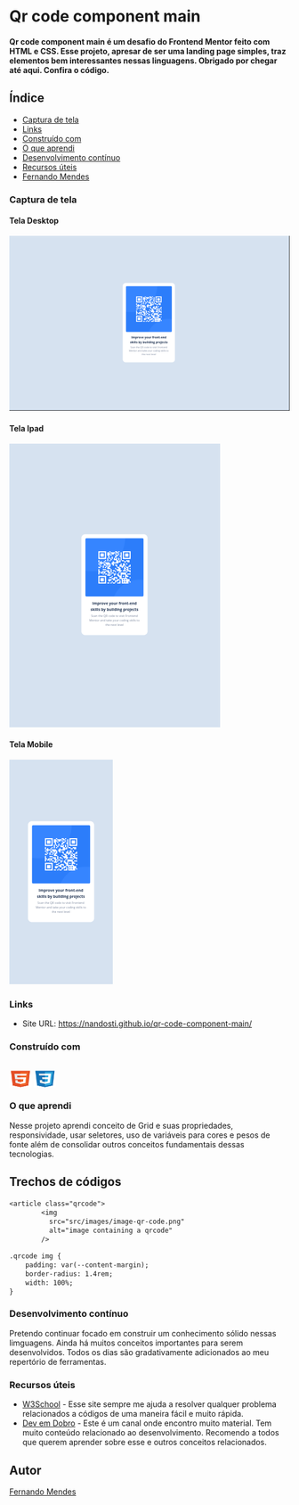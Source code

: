 # Qr code component main


#### Qr code component main é um desafio do Frontend Mentor feito com HTML e CSS. Esse projeto, apresar de ser uma landing page simples, traz elementos bem interessantes nessas linguagens. Obrigado por chegar até aqui. Confira o código.


## Índice

- [Captura de tela](#captura-de-tela)
- [Links](#links)
- [Construído com](#construído-com)
- [O que aprendi](#o-que-aprendi)
- [Desenvolvimento contínuo](#desenvolvimento-contínuo)
- [Recursos úteis](#recursos-úteis)
- [Fernando Mendes](#autor)

### Captura de tela

#### Tela Desktop

<img src="./src/images/desktop.png" alt="Tela desktop exibindo funcionalidades">

#### Tela Ipad

<img src="./src/images/ipad.png" alt="Tela tablet exibindo funcionalidades">

#### Tela Mobile

<img src="./src/images/mobile.png" alt="Exibindo responsividade no mobile">

### Links

- Site URL: https://nandosti.github.io/qr-code-component-main/

### Construído com

<div style="display: inline_block"><br>
  <img align="center" alt="HTML" height="30" width="40" src="https://raw.githubusercontent.com/devicons/devicon/master/icons/html5/html5-original.svg">
  <img align="center" alt="CSS" height="30" width="40" src="https://raw.githubusercontent.com/devicons/devicon/master/icons/css3/css3-original.svg">       
</div>

### O que aprendi

Nesse projeto aprendi conceito de Grid e suas propriedades, responsividade, usar seletores, uso de variáveis para cores e pesos de fonte além de consolidar outros conceitos fundamentais dessas tecnologias.

## Trechos de códigos

```
<article class="qrcode">
        <img
          src="src/images/image-qr-code.png"
          alt="image containing a qrcode"
        />

```


```
.qrcode img {
    padding: var(--content-margin);
    border-radius: 1.4rem;
    width: 100%;
}

```

### Desenvolvimento contínuo

Pretendo continuar focado em construir um conhecimento sólido nessas limguagens. Ainda há muitos conceitos importantes para serem desenvolvidos. Todos os dias são gradativamente adicionados ao meu repertório de ferramentas.

### Recursos úteis

- [W3School](https://www.w3schools.com/css/default.asp) - Esse site sempre me ajuda a resolver qualquer problema relacionados a códigos de uma maneira fácil e muito rápida.
- [Dev em Dobro](https://www.youtube.com/@DevemDobro) - Este é um canal onde encontro muito material. Tem muito conteúdo relacionado ao desenvolvimento. Recomendo a todos que querem aprender sobre esse e outros conceitos relacionados.

## Autor

[Fernando Mendes](https://www.linkedin.com/in/fernandomendesti/)

